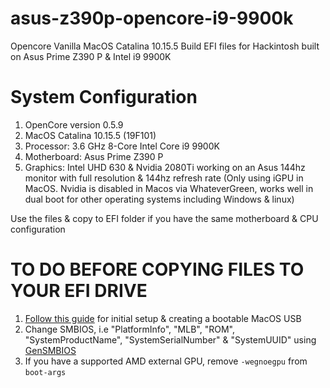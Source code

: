 # asus-z390p-opencore-i9-9900k
Opencore Vanilla MacOS Catalina 10.15.5 Build EFI files for Hackintosh built on Asus Prime Z390 P &amp; Intel i9 9900K

# System Configuration
1. OpenCore version 0.5.9
2. MacOS Catalina 10.15.5 (19F101)
3. Processor: 3.6 GHz 8-Core Intel Core i9 9900K
4. Motherboard: Asus Prime Z390 P
5. Graphics: Intel UHD 630 & Nvidia 2080Ti working on an Asus 144hz monitor with full resolution & 144hz refresh rate (Only using iGPU in MacOS. Nvidia is disabled in Macos via WhateverGreen, works well in dual boot for other operating systems including Windows &amp; linux)

Use the files & copy to EFI folder if you have the same motherboard & CPU configuration

# TO DO BEFORE COPYING FILES TO YOUR EFI DRIVE
1. <a href="https://dortania.github.io/OpenCore-Desktop-Guide/">Follow this guide</a> for initial setup & creating a bootable MacOS USB
2. Change SMBIOS, i.e "PlatformInfo", "MLB", "ROM", "SystemProductName", "SystemSerialNumber" &amp; "SystemUUID" using <a href="https://github.com/corpnewt/GenSMBIOS">GenSMBIOS</a>
3. If you have a supported AMD external GPU, remove <code>-wegnoegpu</code> from <code>boot-args</code>
